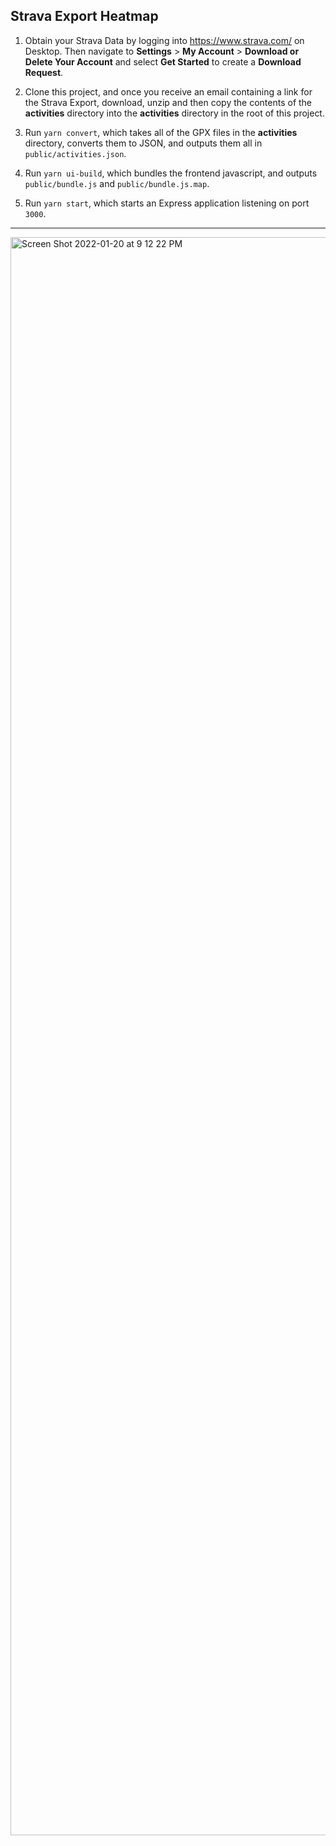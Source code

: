 ## Strava Export Heatmap

1. Obtain your Strava Data by logging into https://www.strava.com/ on Desktop. Then navigate to **Settings** > **My Account** > **Download or Delete Your Account** and select **Get Started** to create a **Download Request**.

2. Clone this project, and once you receive an email containing a link for the Strava Export, download, unzip and then copy the contents of the **activities** directory into the **activities** directory in the root of this project.

3. Run `yarn convert`, which takes all of the GPX files in the **activities** directory, converts them to JSON, and outputs them all in `public/activities.json`.

4. Run `yarn ui-build`, which bundles the frontend javascript, and outputs `public/bundle.js` and `public/bundle.js.map`.

5. Run `yarn start`, which starts an Express application listening on port `3000`.

---

<img width="2557" alt="Screen Shot 2022-01-20 at 9 12 22 PM" src="https://user-images.githubusercontent.com/969752/150453308-e8a9bda4-c6b8-4b02-8340-501551ad042e.png">
